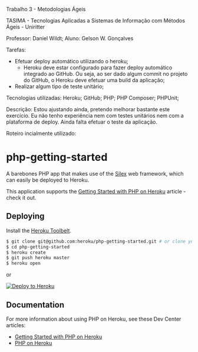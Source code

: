 Trabalho 3 - Metodologias Ágeis

TASIMA - Tecnologias Aplicadas a Sistemas de Informação com Métodos Ágeis - Uniritter

Professor: Daniel Wildt; Aluno: Gelson W. Gonçalves

Tarefas:
- Efetuar deploy automático utilizando o heroku;
  - Heroku deve estar configurado para fazer deploy automático integrado ao GitHub. Ou seja, ao ser dado algum commit no projeto do GitHub, o Heroku deve efetuar uma build da aplicação;
- Realizar algum tipo de teste unitário;

Tecnologias utilizadas:
Heroku;
GitHub;
PHP;
PHP Composer;
PHPUnit;

Descrição:
Estou ajustando ainda, pretendo melhorar bastante este exercício. 
Eu não tenho experiência nem com testes unitários nem com a plataforma de deploy. 
Ainda falta efetuar o teste da aplicação.

Roteiro incialmente utilizado:
# php-getting-started

A barebones PHP app that makes use of the [Silex](http://silex.sensiolabs.org/) web framework, which can easily be deployed to Heroku.

This application supports the [Getting Started with PHP on Heroku](https://devcenter.heroku.com/articles/getting-started-with-php) article - check it out.

## Deploying

Install the [Heroku Toolbelt](https://toolbelt.heroku.com/).

```sh
$ git clone git@github.com:heroku/php-getting-started.git # or clone your own fork
$ cd php-getting-started
$ heroku create
$ git push heroku master
$ heroku open
```

or

[![Deploy to Heroku](https://www.herokucdn.com/deploy/button.png)](https://heroku.com/deploy)

## Documentation

For more information about using PHP on Heroku, see these Dev Center articles:

- [Getting Started with PHP on Heroku](https://devcenter.heroku.com/articles/getting-started-with-php)
- [PHP on Heroku](https://devcenter.heroku.com/categories/php)
